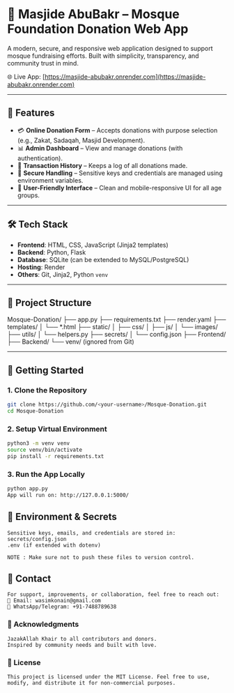 # 🕌 Masjide AbuBakr – Mosque Foundation Donation Web App

A modern, secure, and responsive web application designed to support mosque fundraising efforts. Built with simplicity, transparency, and community trust in mind.

🌐 Live App: [https://masjide-abubakr.onrender.com](https://masjide-abubakr.onrender.com)

---

## 📌 Features

- 💳 **Online Donation Form** – Accepts donations with purpose selection (e.g., Zakat, Sadaqah, Masjid Development).
- 📊 **Admin Dashboard** – View and manage donations (with authentication).
- 📜 **Transaction History** – Keeps a log of all donations made.
- 🔐 **Secure Handling** – Sensitive keys and credentials are managed using environment variables.
- 🎨 **User-Friendly Interface** – Clean and mobile-responsive UI for all age groups.

---

## 🛠️ Tech Stack

- **Frontend**: HTML, CSS, JavaScript (Jinja2 templates)
- **Backend**: Python, Flask
- **Database**: SQLite (can be extended to MySQL/PostgreSQL)
- **Hosting**: Render
- **Others**: Git, Jinja2, Python `venv`

---

## 📂 Project Structure

Mosque-Donation/
├── app.py
├── requirements.txt
├── render.yaml
├── templates/
│ └── *.html
├── static/
│ ├── css/
│ ├── js/
│ └── images/
├── utils/
│ └── helpers.py
├── secrets/
│ └── config.json
├── Frontend/
├── Backend/
└── venv/ (ignored from Git)



---

## 🚀 Getting Started

### 1. Clone the Repository

```bash
git clone https://github.com/<your-username>/Mosque-Donation.git
cd Mosque-Donation
```

### 2. Setup Virtual Environment
```bash
python3 -m venv venv
source venv/bin/activate
pip install -r requirements.txt
```

### 3. Run the App Locally
```bash 
python app.py
App will run on: http://127.0.0.1:5000/
```

## 🔐 Environment & Secrets
```
Sensitive keys, emails, and credentials are stored in:
secrets/config.json
.env (if extended with dotenv)

NOTE : Make sure not to push these files to version control.
```

## 📧 Contact
```
For support, improvements, or collaboration, feel free to reach out:
📩 Email: wasimkonain@gmail.com
📱 WhatsApp/Telegram: +91-7488789638
```
### 🤝 Acknowledgments
```
JazakAllah Khair to all contributors and donors.
Inspired by community needs and built with love.
```

### 📜 License
```
This project is licensed under the MIT License. Feel free to use, modify, and distribute it for non-commercial purposes.
```

